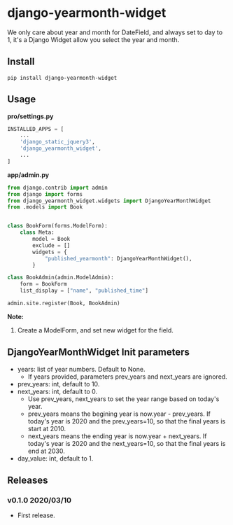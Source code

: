 # django-yearmonth-widget

We only care about year and month for DateField, and always set to day to 1, it's a Django Widget allow you select the year and month.

## Install

```shell
pip install django-yearmonth-widget
```

## Usage

**pro/settings.py**

```python
INSTALLED_APPS = [
    ...
    'django_static_jquery3',
    'django_yearmonth_widget',
    ...
]
```

**app/admin.py**

```python
from django.contrib import admin
from django import forms
from django_yearmonth_widget.widgets import DjangoYearMonthWidget
from .models import Book


class BookForm(forms.ModelForm):
    class Meta:
        model = Book
        exclude = []
        widgets = {
            "published_yearmonth": DjangoYearMonthWidget(),
        }

class BookAdmin(admin.ModelAdmin):
    form = BookForm
    list_display = ["name", "published_time"]

admin.site.register(Book, BookAdmin)
```

**Note:**

1. Create a ModelForm, and set new widget for the field.

## DjangoYearMonthWidget Init parameters

- years: list of year numbers. Default to None.
    - If years provided, parameters prev_years and next_years are ignored.
- prev_years: int, default to 10.
- next_years: int, default to 0.
    - Use prev_years, next_years to set the year range based on today's year.
    - prev_years means the begining year is now.year - prev_years. If today's year is 2020 and the prev_years=10, so that the final years is start at 2010.
    - next_years means the ending year is now.year + next_years. If today's year is 2020 and the next_years=10, so that the final years is end at 2030.
- day_value: int, default to 1.

## Releases

### v0.1.0 2020/03/10

- First release.